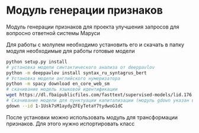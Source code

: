 # Модуль генерации признаков
Модуль генерации признаков для проекта улучшения запросов для вопросно ответной системы Маруси

Для работы с молулем необходимо установить его и скачать в папку модуля необходимые для работы готовые модели 
```bash
python setup.py install
# установка модели синтактического анализа от deeppavlov
python -m deeppavlov install syntax_ru_syntagrus_bert
# Установка модели английского нумеризатора
python -m spacy download en_core_web_sm
# скачивание модель языковой идентификации 
wget https://dl.fbaipublicfiles.com/fasttext/supervised-models/lid.176.bin
# Скачивание модели для пунктуации капитализации (модуль gdown указан в requirements)
gdown --id 1-1Usk7sM1aydyZFEyTetaY7tydwoG1dC
```

После установки можно использовать модуль для трансформации признаков. Для этого нужно испортировать класс 